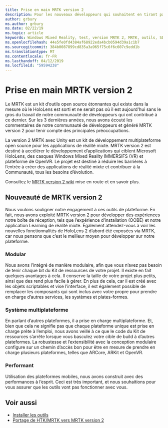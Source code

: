```yaml
---
title: Prise en main MRTK version 2
description: Pour les nouveaux développeurs qui souhaitent en tirant parti de MRTK
author: grbury
ms.author: grbury
ms.date: 02/22/19
ms.topic: article
keywords: Windows Mixed Reality, test, version MRTK 2, MRTK, outils, SDK, HoloLens, HoloLens 2
ms.openlocfilehash: 44e5fe0fd4384af68922eda4bcb0594d39a1c1b7
ms.sourcegitcommit: 384b0087899cd835a3a965f75c6f6c607c9edd1b
ms.translationtype: MT
ms.contentlocale: fr-FR
ms.lasthandoff: 04/12/2019
ms.locfileid: "59594238"
---
```

# <a name="getting-started-with-mrtk-version-2"></a>Prise en main MRTK version 2

Le MRTK est un kit d’outils open source étonnantes qui existe dans la mesure où le HoloLens est sorti et ne serait pas où il est aujourd'hui sans le gros du travail de notre communauté de développeurs qui ont contribué à ce dernier. Sur les 3 dernières années, nous avons écouté les commentaires de notre communauté de développeurs et généré MRTK version 2 pour tenir compte des principales préoccupations.  

La version 2 MRTK avec Unity est un kit de développement multiplateforme open source pour les applications de réalité mixte.  MRTK version 2 est destiné à accélérer le développement d’applications qui ciblent Microsoft HoloLens, des casques Windows Mixed Reality IMMERSIFS (VR) et plateforme de OpenVR. Le projet est destiné à réduire les barrières à l’entrée à créer des applications de réalité mixte et contribuer à la Communauté, tous les besoins d’évolution. 


Consultez le <a href="https://github.com/Microsoft/MixedRealityToolkit-Unity/wiki/Getting-Started-with-MRTK-v2" target="_blank">MRTK version 2 wiki</a> mise en route et en savoir plus.

## <a name="new-with-mrtk-version-2"></a>Nouveauté de MRTK version 2
Nous voulons souligner notre engagement à ces outils de plateforme.  En fait, nous avons exploité MRTK version 2 pour développer des expériences notre boîte de réception, tels que l’expérience d’installation (OOBE) et notre application Learning de réalité mixte.  Également attendez-vous à voir les nouvelles fonctionnalités de HoloLens 2 d’abord été exposées via MRTK, car nous pensons que c’est le meilleur moyen pour développer sur notre plateforme. 

### <a name="modular"></a>Modular
Nous avons l’intégré de manière modulaire, afin que vous n’avez pas besoin de tenir chaque bit du Kit de ressources de votre projet.  Il existe en fait quelques avantages à cela.  Il conserve la taille de votre projet plus petits, ainsi que des rend plus facile à gérer.  En plus de cela, car il est créé avec les objets scriptables et vise l’interface, il est également possible de remplacer les composants qui sont inclus avec votre propre pour prendre en charge d’autres services, les systèmes et plates-formes.


### <a name="cross-platform"></a>Système multiplateforme
En parlant d’autres plateformes, il a prise en charge multiplateforme.  Et, bien que cela ne signifie pas que chaque plateforme unique est prise en charge prête à l’emploi, nous avons veillé à ce que le code du Kit de ressources s’arrête lorsque vous basculez votre cible de build à d’autres plateformes.  La robustesse et l’extensibilité avec la conception modulaire configure sur un chemin d’accès bon pour être en mesure de prendre en charge plusieurs plateformes, telles que ARCore, ARKit et OpenVR.


### <a name="performant"></a>Performant
Utilisation des plateformes mobiles, nous avons construit avec des performances à l’esprit.  Ceci est très important, et nous souhaitions pour vous assurer que les outils vont pas fonctionner avec vous.


## <a name="see-also"></a>Voir aussi
* [Installer les outils](install-the-tools.md)
* [Portage de HTK/MRTK vers MRTK version 2](mrtk-porting-guide.md)
